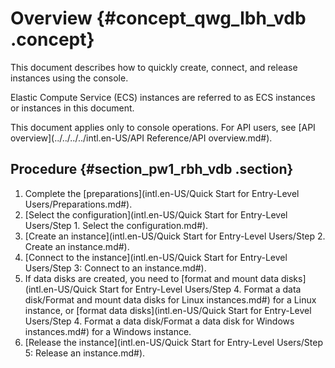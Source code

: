 # Overview {#concept_qwg_lbh_vdb .concept}

This document describes how to quickly create, connect, and release instances using the console.

Elastic Compute Service \(ECS\) instances are referred to as ECS instances or instances in this document.

This document applies only to console operations. For API users, see [API overview](../../../../intl.en-US/API Reference/API overview.md#).

## Procedure {#section_pw1_rbh_vdb .section}

1.  Complete the [preparations](intl.en-US/Quick Start for Entry-Level Users/Preparations.md#).
2.  [Select the configuration](intl.en-US/Quick Start for Entry-Level Users/Step 1. Select the configuration.md#).
3.  [Create an instance](intl.en-US/Quick Start for Entry-Level Users/Step 2. Create an instance.md#).
4.  [Connect to the instance](intl.en-US/Quick Start for Entry-Level Users/Step 3: Connect to an instance.md#).
5.  If data disks are created, you need to [format and mount data disks](intl.en-US/Quick Start for Entry-Level Users/Step 4. Format a data disk/Format and mount data disks for Linux instances.md#) for a Linux instance, or [format data disks](intl.en-US/Quick Start for Entry-Level Users/Step 4. Format a data disk/Format a data disk for Windows instances.md#) for a Windows instance.
6.  [Release the instance](intl.en-US/Quick Start for Entry-Level Users/Step 5: Release an instance.md#).

